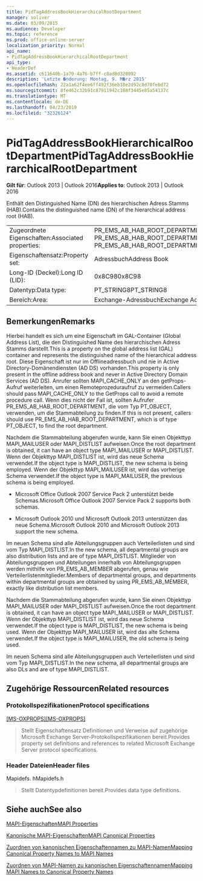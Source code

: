 ```yaml
---
title: PidTagAddressBookHierarchicalRootDepartment
manager: soliver
ms.date: 03/09/2015
ms.audience: Developer
ms.topic: reference
ms.prod: office-online-server
localization_priority: Normal
api_name:
- PidTagAddressBookHierarchicalRootDepartment
api_type:
- HeaderDef
ms.assetid: c611640b-1a70-4a76-b7ff-c8ad8d320892
description: 'Letzte �nderung: Montag, 9. M�rz 2015'
ms.openlocfilehash: 22a1a62f4ee6ff492f36eb18e2d92c8d70febd72
ms.sourcegitcommit: 8fe462c32b91c87911942c188f3445e85a54137c
ms.translationtype: MT
ms.contentlocale: de-DE
ms.lasthandoff: 04/23/2019
ms.locfileid: "32326124"
---
```

# <a name="pidtagaddressbookhierarchicalrootdepartment"></a><span data-ttu-id="8e3cc-103">PidTagAddressBookHierarchicalRootDepartment</span><span class="sxs-lookup"><span data-stu-id="8e3cc-103">PidTagAddressBookHierarchicalRootDepartment</span></span>

  
  
<span data-ttu-id="8e3cc-104">**Gilt für**: Outlook 2013 | Outlook 2016</span><span class="sxs-lookup"><span data-stu-id="8e3cc-104">**Applies to**: Outlook 2013 | Outlook 2016</span></span> 
  
 <span data-ttu-id="8e3cc-105">Enthält den Distinguished Name (DN) des hierarchischen Adress Stamms (HAB).</span><span class="sxs-lookup"><span data-stu-id="8e3cc-105">Contains the distinguished name (DN) of the hierarchical address root (HAB).</span></span> 
  
|||
|:-----|:-----|
|<span data-ttu-id="8e3cc-106">Zugeordnete Eigenschaften:</span><span class="sxs-lookup"><span data-stu-id="8e3cc-106">Associated properties:</span></span>  <br/> |<span data-ttu-id="8e3cc-107">PR_EMS_AB_HAB_ROOT_DEPARTMENT, PR_EMS_AB_HAB_ROOT_DEPARTMENT_A</span><span class="sxs-lookup"><span data-stu-id="8e3cc-107">PR_EMS_AB_HAB_ROOT_DEPARTMENT, PR_EMS_AB_HAB_ROOT_DEPARTMENT_A</span></span>  <br/> |
|<span data-ttu-id="8e3cc-108">Eigenschaftensatz:</span><span class="sxs-lookup"><span data-stu-id="8e3cc-108">Property set:</span></span>  <br/> |<span data-ttu-id="8e3cc-109">Adressbuch</span><span class="sxs-lookup"><span data-stu-id="8e3cc-109">Address Book</span></span>  <br/> |
|<span data-ttu-id="8e3cc-110">Long-ID (Deckel):</span><span class="sxs-lookup"><span data-stu-id="8e3cc-110">Long ID (LID):</span></span>  <br/> |<span data-ttu-id="8e3cc-111">0x8C98</span><span class="sxs-lookup"><span data-stu-id="8e3cc-111">0x8C98</span></span>  <br/> |
|<span data-ttu-id="8e3cc-112">Datentyp:</span><span class="sxs-lookup"><span data-stu-id="8e3cc-112">Data type:</span></span>  <br/> |<span data-ttu-id="8e3cc-113">PT_STRING8</span><span class="sxs-lookup"><span data-stu-id="8e3cc-113">PT_STRING8</span></span>  <br/> |
|<span data-ttu-id="8e3cc-114">Bereich:</span><span class="sxs-lookup"><span data-stu-id="8e3cc-114">Area:</span></span>  <br/> |<span data-ttu-id="8e3cc-115">Exchange-Adressbuch</span><span class="sxs-lookup"><span data-stu-id="8e3cc-115">Exchange Address Book</span></span>  <br/> |
   
## <a name="remarks"></a><span data-ttu-id="8e3cc-116">Bemerkungen</span><span class="sxs-lookup"><span data-stu-id="8e3cc-116">Remarks</span></span>

<span data-ttu-id="8e3cc-117">Hierbei handelt es sich um eine Eigenschaft im GAL-Container (Global Address List), die den Distinguished Name des hierarchischen Adress Stamms darstellt.</span><span class="sxs-lookup"><span data-stu-id="8e3cc-117">This is a property on the global address list (GAL) container and represents the distinguished name of the hierarchical address root.</span></span> <span data-ttu-id="8e3cc-118">Diese Eigenschaft ist nur im Offlineadressbuch und nie in Active Directory-Domänendiensten (AD DS) vorhanden.</span><span class="sxs-lookup"><span data-stu-id="8e3cc-118">This property is only present in the offline address book and never in Active Directory Domain Services (AD DS).</span></span> <span data-ttu-id="8e3cc-119">Anrufer sollten MAPI_CACHE_ONLY an den getProps-Aufruf weiterleiten, um einen Remoteprozeduraufruf zu vermeiden.</span><span class="sxs-lookup"><span data-stu-id="8e3cc-119">Callers should pass MAPI_CACHE_ONLY to the GetProps call to avoid a remote procedure call.</span></span> <span data-ttu-id="8e3cc-120">Wenn dies nicht der Fall ist, sollten Aufrufer PR_EMS_AB_HAB_ROOT_DEPARTMENT, die vom Typ PT_OBJECT, verwenden, um die Stammabteilung zu finden.</span><span class="sxs-lookup"><span data-stu-id="8e3cc-120">If this is not present, callers should use PR_EMS_AB_HAB_ROOT_DEPARTMENT, which is of type PT_OBJECT, to find the root department.</span></span> 
  
<span data-ttu-id="8e3cc-121">Nachdem die Stammabteilung abgerufen wurde, kann Sie einen Objekttyp MAPI_MAILUSER oder MAPI_DISTLIST aufweisen.</span><span class="sxs-lookup"><span data-stu-id="8e3cc-121">Once the root department is obtained, it can have an object type MAPI_MAILUSER or MAPI_DISTLIST.</span></span> <span data-ttu-id="8e3cc-122">Wenn der Objekttyp MAPI_DISTLIST ist, wird das neue Schema verwendet.</span><span class="sxs-lookup"><span data-stu-id="8e3cc-122">If the object type is MAPI_DISTLIST, the new schema is being employed.</span></span> <span data-ttu-id="8e3cc-123">Wenn der Objekttyp MAPI_MAILUSER ist, wird das vorherige Schema verwendet.</span><span class="sxs-lookup"><span data-stu-id="8e3cc-123">If the object type is MAPI_MAILUSER, the previous schema is being employed.</span></span> 
  
- <span data-ttu-id="8e3cc-124">Microsoft Office Outlook 2007 Service Pack 2 unterstützt beide Schemas.</span><span class="sxs-lookup"><span data-stu-id="8e3cc-124">Microsoft Office Outlook 2007 Service Pack 2 supports both schemas.</span></span> 
    
- <span data-ttu-id="8e3cc-125">Microsoft Outlook 2010 und Microsoft Outlook 2013 unterstützen das neue Schema.</span><span class="sxs-lookup"><span data-stu-id="8e3cc-125">Microsoft Outlook 2010 and Microsoft Outlook 2013 support the new schema.</span></span>
    
<span data-ttu-id="8e3cc-126">Im neuen Schema sind alle Abteilungsgruppen auch Verteilerlisten und sind vom Typ MAPI_DISTLIST.</span><span class="sxs-lookup"><span data-stu-id="8e3cc-126">In the new schema, all departmental groups are also distribution lists and are of type MAPI_DISTLIST.</span></span> <span data-ttu-id="8e3cc-127">Mitglieder von Abteilungsgruppen und Abteilungen innerhalb von Abteilungsgruppen werden mithilfe von PR_EMS_AB_MEMBER abgerufen, genau wie Verteilerlistenmitglieder.</span><span class="sxs-lookup"><span data-stu-id="8e3cc-127">Members of departmental groups, and departments within departmental groups are obtained by using PR_EMS_AB_MEMBER, exactly like distribution list members.</span></span>
  
<span data-ttu-id="8e3cc-128">Nachdem die Stammabteilung abgerufen wurde, kann Sie einen Objekttyp MAPI_MAILUSER oder MAPI_DISTLIST aufweisen.</span><span class="sxs-lookup"><span data-stu-id="8e3cc-128">Once the root department is obtained, it can have an object type MAPI_MAILUSER or MAPI_DISTLIST.</span></span> <span data-ttu-id="8e3cc-129">Wenn der Objekttyp MAPI_DISTLIST ist, wird das neue Schema verwendet.</span><span class="sxs-lookup"><span data-stu-id="8e3cc-129">If the object type is MAPI_DISTLIST, the new schema is being used.</span></span> <span data-ttu-id="8e3cc-130">Wenn der Objekttyp MAPI_MAILUSER ist, wird das alte Schema verwendet.</span><span class="sxs-lookup"><span data-stu-id="8e3cc-130">If the object type is MAPI_MAILUSER, the old schema is being used.</span></span> 
  
<span data-ttu-id="8e3cc-131">Im neuen Schema sind alle Abteilungsgruppen auch Verteilerlisten und sind vom Typ MAPI_DISTLIST.</span><span class="sxs-lookup"><span data-stu-id="8e3cc-131">In the new schema, all departmental groups are also DLs and are of type MAPI_DISTLIST.</span></span>
  
## <a name="related-resources"></a><span data-ttu-id="8e3cc-132">Zugehörige Ressourcen</span><span class="sxs-lookup"><span data-stu-id="8e3cc-132">Related resources</span></span>

### <a name="protocol-specifications"></a><span data-ttu-id="8e3cc-133">Protokollspezifikationen</span><span class="sxs-lookup"><span data-stu-id="8e3cc-133">Protocol specifications</span></span>

<span data-ttu-id="8e3cc-134">[[MS-OXPROPS]](https://msdn.microsoft.com/library/f6ab1613-aefe-447d-a49c-18217230b148%28Office.15%29.aspx)</span><span class="sxs-lookup"><span data-stu-id="8e3cc-134">[[MS-OXPROPS]](https://msdn.microsoft.com/library/f6ab1613-aefe-447d-a49c-18217230b148%28Office.15%29.aspx)</span></span>
  
> <span data-ttu-id="8e3cc-135">Stellt Eigenschaftensatz Definitionen und Verweise auf zugehörige Microsoft Exchange Server-Protokollspezifikationen bereit.</span><span class="sxs-lookup"><span data-stu-id="8e3cc-135">Provides property set definitions and references to related Microsoft Exchange Server protocol specifications.</span></span>
    
### <a name="header-files"></a><span data-ttu-id="8e3cc-136">Header Dateien</span><span class="sxs-lookup"><span data-stu-id="8e3cc-136">Header files</span></span>

<span data-ttu-id="8e3cc-137">Mapidefs. h</span><span class="sxs-lookup"><span data-stu-id="8e3cc-137">Mapidefs.h</span></span>
  
> <span data-ttu-id="8e3cc-138">Stellt Datentypdefinitionen bereit.</span><span class="sxs-lookup"><span data-stu-id="8e3cc-138">Provides data type definitions.</span></span>
    
## <a name="see-also"></a><span data-ttu-id="8e3cc-139">Siehe auch</span><span class="sxs-lookup"><span data-stu-id="8e3cc-139">See also</span></span>



[<span data-ttu-id="8e3cc-140">MAPI-Eigenschaften</span><span class="sxs-lookup"><span data-stu-id="8e3cc-140">MAPI Properties</span></span>](mapi-properties.md)
  
[<span data-ttu-id="8e3cc-141">Kanonische MAPI-Eigenschaften</span><span class="sxs-lookup"><span data-stu-id="8e3cc-141">MAPI Canonical Properties</span></span>](mapi-canonical-properties.md)
  
[<span data-ttu-id="8e3cc-142">Zuordnen von kanonischen Eigenschaftennamen zu MAPI-Namen</span><span class="sxs-lookup"><span data-stu-id="8e3cc-142">Mapping Canonical Property Names to MAPI Names</span></span>](mapping-canonical-property-names-to-mapi-names.md)
  
[<span data-ttu-id="8e3cc-143">Zuordnen von MAPI-Namen zu kanonischen Eigenschaftennamen</span><span class="sxs-lookup"><span data-stu-id="8e3cc-143">Mapping MAPI Names to Canonical Property Names</span></span>](mapping-mapi-names-to-canonical-property-names.md)

